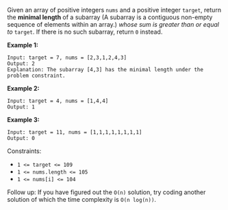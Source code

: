 Given an array of positive integers `nums` and a positive integer `target`, return the __minimal length__ of a subarray (A subarray is a contiguous non-empty sequence of elements within an array.) _whose sum is greater than or equal to_ `target`. If there is no such subarray, return `0` instead.
 
__Example 1:__

    Input: target = 7, nums = [2,3,1,2,4,3]
    Output: 2
    Explanation: The subarray [4,3] has the minimal length under the problem constraint.

__Example 2:__

    Input: target = 4, nums = [1,4,4]
    Output: 1

__Example 3:__

    Input: target = 11, nums = [1,1,1,1,1,1,1,1]
    Output: 0

Constraints:

- `1 <= target <= 109`
- `1 <= nums.length <= 105`
- `1 <= nums[i] <= 104`

 
Follow up: If you have figured out the `O(n)` solution, try coding another solution of which the time complexity is `O(n log(n))`.